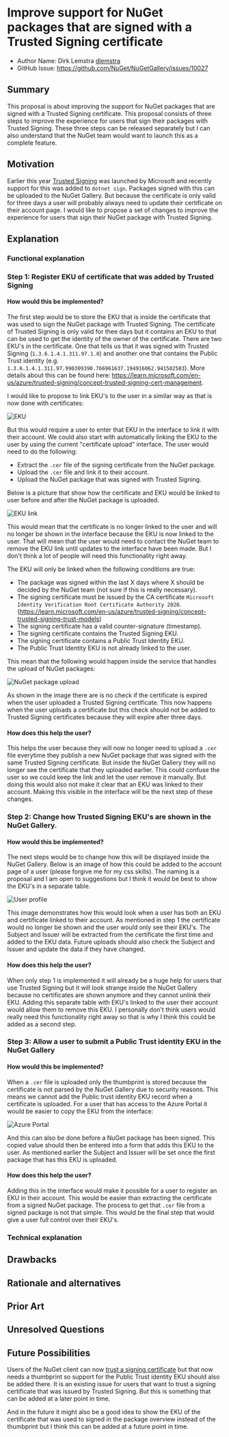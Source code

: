 # Improve support for NuGet packages that are signed with a Trusted Signing certificate

- Author Name: Dirk Lemstra [dlemstra](https://github.com/dlemstra)
- GitHub Issue: https://github.com/NuGet/NuGetGallery/issues/10027

## Summary

This proposal is about improving the support for NuGet packages that are signed with a Trusted Signing certificate. This proposal
consists of three steps to improve the experience for users that sign their packages with Trusted Signing. These three steps can
be released separately but I can also understand that the NuGet team would want to launch this as a complete feature.

## Motivation

Earlier this year [Trusted Signing](https://learn.microsoft.com/en-us/azure/trusted-signing/) was launched by Microsoft and 
recently support for this was added to `dotnet sign`. Packages signed with this can be uploaded to the NuGet Gallery. But
because the certificate is only valid for three days a user will probably always need to update their certificate on their 
account page. I would like to propose a set of changes to improve the experience for users that sign their NuGet package
with Trusted Signing.

## Explanation

### Functional explanation

### Step 1: Register EKU of certificate that was added by Trusted Signing

#### How would this be implemented?

The first step would be to store the EKU that is inside the certificate that was used to sign the NuGet package with Trusted
Signing. The certificate of Trusted Signing is only valid for thee days but it contains an EKU to that can be used to get the
identity of the owner of the certificate. There are two EKU's in the certificate. One that tells us that it was signed with
Trusted Signing (`1.3.6.1.4.1.311.97.1.0`) and another one that contains the Public Trust identity (e.g. 
`1.3.6.1.4.1.311.97.990309390.766961637.194916062.941502583`). More details about this can be found here:
https://learn.microsoft.com/en-us/azure/trusted-signing/concept-trusted-signing-cert-management. 

I would like to propose to link EKU's to the user in a similar way as that is now done with certificates:

![EKU](images/trusted-signing-eku.png)

But this would require a user to enter that EKU in the interface to link it with their account. We could also start with
automatically linking the EKU to the user by using the current "certificate upload" interface. The user would need to do the
following:
- Extract the `.cer` file of the signing certificate from the NuGet package.
- Upload the `.cer` file and link it to their account.
- Upload the NuGet package that was signed with Trusted Signing.

Below is a picture that show how the certificate and EKU would be linked to user before and after the NuGet package is uploaded.

![EKU link](images/trusted-signing-eku-link.png)

This would mean that the certificate is no longer linked to the user and will no longer be shown in the interface because the EKU
is now linked to the user. That will mean that the user would need to contact the NuGet team to remove the EKU link until updates
to the interface have been made. But I don't think a lot of people will need this functionality right away.

The EKU will only be linked when the following conditions are true:
- The package was signed within the last X days where X should be decided by the NuGet team (not sure if this is really necessary).
- The signing certificate must be issued by the CA certificate `Microsoft Identity Verification Root Certificate Authority 2020`.
  (https://learn.microsoft.com/en-us/azure/trusted-signing/concept-trusted-signing-trust-models)
- The signing certificate has a valid counter-signature (timestamp).
- The signing certificate contains the Trusted Signing EKU.
- The signing certificate contains a Public Trust Identity EKU.
- The Public Trust Identity EKU is not already linked to the user.

This mean that the following would happen inside the service that handles the upload of NuGet packages:

![NuGet package upload](images/trusted-signing-upload.png)

As shown in the image there are is no check if the certificate is expired when the user uploaded a Trusted Signing certificate.
This now happens when the user uploads a certificate but this check should not be added to Trusted Signing certificates because
they will expire after three days.

#### How does this help the user?

This helps the user because they will now no longer need to upload a `.cer` file everytime they publish a new NuGet package that
was signed with the same Trusted Signing certificate. But inside the NuGet Gallery they will no longer see the certificate that
they uploaded earlier. This could confuse the user so we could keep the link and let the user remove it manually. But doing this
would also not make it clear that an EKU was linked to their account. Making this visible in the interface will be the next step
of these changes.

### Step 2: Change how Trusted Signing EKU's are shown in the NuGet Gallery.

#### How would this be implemented?

The next steps would be to change how this will be displayed inside the NuGet Gallery. Below is an image of how this could be
added to the account page of a user (please forgive me for my css skills). The naming is a proposal and I am open to suggestions
but I think it would be best to show the EKU's in a separate table.

![User profile](images/trusted-signing-profile.png)

This image demonstrates how this would look when a user has both an EKU and certificate linked to their account. As mentioned in
step 1 the certificate would no longer be shown and the user would only see their EKU's. The Subject and Issuer will be extracted
from the certificate the first time and added to the EKU data. Future uploads should also check the Subject and Issuer and update
the data if they have changed.

#### How does this help the user?

When only step 1 is implemented it will already be a huge help for users that use Trusted Signing but it will look strange inside
the NuGet Gallery because no certificates are shown anymore and they cannot unlink their EKU. Adding this separate table with EKU's
linked to the user their account would allow them to remove this EKU. I personally don't think users would really need this
functionality right away so that is why I think this could be added as a second step.

### Step 3: Allow a user to submit a Public Trust identity EKU in the NuGet Gallery

#### How would this be implemented?

When a `.cer` file is uploaded only the thumbprint is stored because the certificate is not parsed by the NuGet Gallery due to
security reasons. This means we cannot add the Public trust identity EKU record when a certificate is uploaded. For a user that
has access to the Azure Portal it would be easier to copy the EKU from the interface:

![Azure Portal](images/trusted-signing-azure.png)

And this can also be done before a NuGet package has been signed. This copied value should then be entered into a form that adds
this EKU to the user. As mentioned earlier the Subject and Issuer will be set once the first package that has this EKU is uploaded.

#### How does this help the user?

Adding this in the interface would make it possible for a user to register an EKU in their account. This would be easier than
extracting the certificate from a signed NuGet package. The process to get that `.cer` file from a signed package is not that
simple. This would be the final step that would give a user full control over their EKU's.

### Technical explanation

<!-- Explain the proposal in sufficient detail with implementation details, interaction models, and clarification of corner cases. -->

## Drawbacks

<!-- Why should we not do this? -->

## Rationale and alternatives

<!-- Why is this the best design compared to other designs? -->
<!-- What other designs have been considered and why weren't they chosen? -->
<!-- What is the impact of not doing this? -->

## Prior Art

<!-- What prior art, both good and bad are related to this proposal? -->
<!-- Do other features exist in other ecosystems and what experience have their community had? -->
<!-- What lessons from other communities can we learn from? -->
<!-- Are there any resources that are relevant to this proposal? -->

## Unresolved Questions

<!-- What parts of the proposal do you expect to resolve before this gets accepted? -->
<!-- What parts of the proposal need to be resolved before the proposal is stabilized? -->
<!-- What related issues would you consider out of scope for this proposal but can be addressed in the future? -->

## Future Possibilities

Users of the NuGet client can now [trust a signing certificate](https://learn.microsoft.com/en-us/nuget/reference/cli-reference/cli-ref-trusted-signers)
but that now needs a thumbprint so support for the Public Trust identity EKU should also be added there. It is an existing issue
for users that want to trust a signing certificate that was issued by Trusted Signing. But this is something that can be added
at a later point in time.

And in the future it might also be a good idea to show the EKU of the certificate that was used to signed in the package overview
instead of the thumbprint but I think this can be added at a future point in time.
